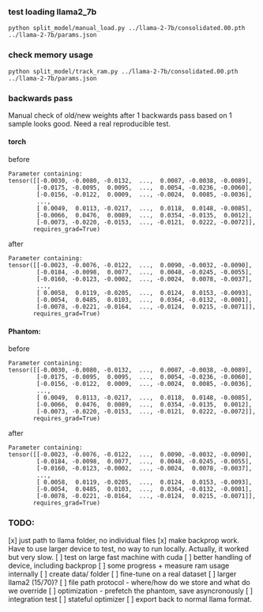 

### test loading llama2_7b

```
python split_model/manual_load.py ../llama-2-7b/consolidated.00.pth ../llama-2-7b/params.json
```

### check memory usage

```
python split_model/track_ram.py ../llama-2-7b/consolidated.00.pth ../llama-2-7b/params.json
```

### backwards pass

Manual check of old/new weights after 1 backwards pass based on 1 sample looks good. Need a real reproducible test. 

#### torch
before
```
Parameter containing:
tensor([[-0.0030, -0.0080, -0.0132,  ...,  0.0087, -0.0038, -0.0089],
        [-0.0175, -0.0095,  0.0095,  ...,  0.0054, -0.0236, -0.0060],
        [-0.0156, -0.0122,  0.0009,  ..., -0.0024,  0.0085, -0.0036],
        ...,
        [ 0.0049,  0.0113, -0.0217,  ...,  0.0118,  0.0148, -0.0085],
        [-0.0066,  0.0476,  0.0089,  ...,  0.0354, -0.0135,  0.0012],
        [-0.0073, -0.0220, -0.0153,  ..., -0.0121,  0.0222, -0.0072]],
       requires_grad=True)
```

after
```
Parameter containing:
tensor([[-0.0023, -0.0076, -0.0122,  ...,  0.0090, -0.0032, -0.0090],
        [-0.0184, -0.0098,  0.0077,  ...,  0.0048, -0.0245, -0.0055],
        [-0.0160, -0.0123, -0.0002,  ..., -0.0024,  0.0078, -0.0037],
        ...,
        [ 0.0058,  0.0119, -0.0205,  ...,  0.0124,  0.0153, -0.0093],
        [-0.0054,  0.0485,  0.0103,  ...,  0.0364, -0.0132, -0.0001],
        [-0.0078, -0.0221, -0.0164,  ..., -0.0124,  0.0215, -0.0071]],
       requires_grad=True)
```


#### Phantom:
before 
```
Parameter containing:
tensor([[-0.0030, -0.0080, -0.0132,  ...,  0.0087, -0.0038, -0.0089],
        [-0.0175, -0.0095,  0.0095,  ...,  0.0054, -0.0236, -0.0060],
        [-0.0156, -0.0122,  0.0009,  ..., -0.0024,  0.0085, -0.0036],
        ...,
        [ 0.0049,  0.0113, -0.0217,  ...,  0.0118,  0.0148, -0.0085],
        [-0.0066,  0.0476,  0.0089,  ...,  0.0354, -0.0135,  0.0012],
        [-0.0073, -0.0220, -0.0153,  ..., -0.0121,  0.0222, -0.0072]],
       requires_grad=True)
```

after
```
Parameter containing:
tensor([[-0.0023, -0.0076, -0.0122,  ...,  0.0090, -0.0032, -0.0090],
        [-0.0184, -0.0098,  0.0077,  ...,  0.0048, -0.0245, -0.0055],
        [-0.0160, -0.0123, -0.0002,  ..., -0.0024,  0.0078, -0.0037],
        ...,
        [ 0.0058,  0.0119, -0.0205,  ...,  0.0124,  0.0153, -0.0093],
        [-0.0054,  0.0485,  0.0103,  ...,  0.0364, -0.0132, -0.0001],
        [-0.0078, -0.0221, -0.0164,  ..., -0.0124,  0.0215, -0.0071]],
       requires_grad=True)
```

### TODO:
[x] just path to llama folder, no individual files
[x] make backprop work. Have to use larger device to test, no way to run locally. Actually, it worked but very slow.
[ ] test on large fast machine with cuda
[ ] better handling of device, including backprop
[ ] some progress + measure ram usage internally
[ ] create data/ folder
[ ] fine-tune on a real dataset
[ ] larger llama2 (15/70)?
[ ] file path protocol - where/how do we store and what do we override
[ ] optimization - prefetch the phantom, save asyncronously
[ ] integration test
[ ] stateful optimizer
[ ] export back to normal llama format.